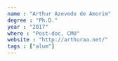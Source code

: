 ```yaml
---
name : "Arthur Azevedo de Amorim"
degree : "Ph.D."
year : "2017"
where : "Post-doc, CMU"
website : "http://arthuraa.net/"
tags : ["alum"]
---
```

